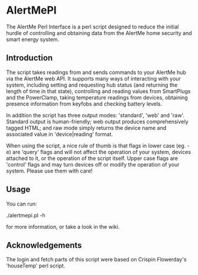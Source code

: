 AlertMePI
=========

The AlertMe Perl Interface is a perl script designed to reduce the initial hurdle of controlling and obtaining data from the AlertMe home security and smart energy system.


Introduction
------------

The script takes readings from and sends commands to your AlertMe hub via the AlertMe web API. It supports many ways of interacting with your system, including setting and requesting hub status (and returning the length of time in that state), controlling and reading values from SmartPlugs and the PowerClamp, taking temperature readings from devices, obtaining presence information from keyfobs and checking battery levels.

In addition the script has three output modes: 'standard', 'web' and 'raw'. Standard output is human-friendly; web output produces comprehensively tagged HTML; and raw mode simply returns the device name and associated value in 'device|reading' format.

When using the script, a nice rule of thumb is that flags in lower case (eg. -e) are 'query' flags and will not affect the operation of your system, devices attached to it, or the operation of the script itself. Upper case flags are 'control' flags and may turn devices off or modify the operation of your system. Please use them with care!


Usage
-----

You can run: 

 ./alertmepi.pl -h

for more information, or take a look in the wiki.


Acknowledgements
----------------

The login and fetch parts of this script were based on Crispin Flowerday's 'houseTemp' perl script.